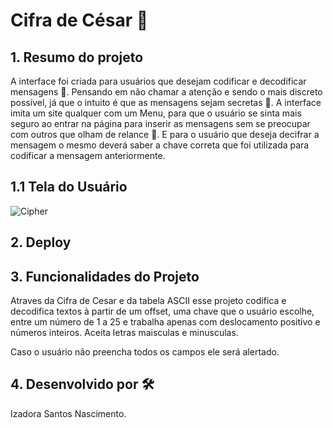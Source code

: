 <h1>Cifra de César 🎲</h>

## 1. Resumo do projeto

A interface foi criada para usuários que desejam codificar e decodificar mensagens 🔦. Pensando em não chamar a atenção e sendo o mais discreto possível, já que o intuito é que as mensagens sejam secretas 🔏. A interface imita um site qualquer com um Menu, para que o usuário se sinta mais seguro ao entrar na página para inserir as mensagens sem se preocupar com outros que olham de relance 👀. E para o usuário que deseja decifrar a mensagem o mesmo deverá saber a chave correta que foi utilizada para codificar a mensagem anteriormente. 

## 1.1 Tela do Usuário
![Cipher](https://user-images.githubusercontent.com/122548068/215885067-11227635-2973-4600-a14f-dfd91ce40136.png)

## 2. Deploy 


## 3. Funcionalidades do Projeto 

Atraves da Cifra de Cesar e da tabela ASCII esse projeto codifica e decodifica textos à partir de um offset, uma chave que o usuário escolhe, entre um número de 1 a 25 e trabalha apenas com deslocamento positivo e números inteiros. Aceita letras maisculas e minusculas. 

Caso o usuário não preencha todos os campos ele será alertado. 

## 4. Desenvolvido por 🛠️

Izadora Santos Nascimento.
